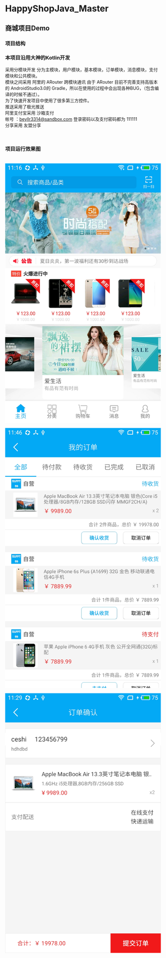 # HappyShopJava_Master
## 商城项目Demo
### 项目结构
### 本项目沿用大神的Kotlin开发
采用分模块开发 分为主模块，用户模块，基本模块，订单模块，消息模块，支付模块和公共模块。<br>
模块之间采用 阿里的 ARouter 跨模块通讯 由于 ARouter 目前不完善支持高版本的 AndroidStudio3.0的 Gradle，所以在使用的过程中会出现各种BUG，（包含编译的时候不通过）。<br>
为了快速开发项目中使用了很多第三方控件。<br>
推送采用了极光推送<br>
阿里支付宝采用 沙箱支付 <br>
帐号 ：beyllr3314@sandbox.com  登录密码以及支付密码都为  111111<br>
分享采用 友盟分享<br>

 
### 项目运行效果图<br><br>
![主页](https://github.com/ArdWang/HappyShopJava_Master/blob/master/app/src/main/java/com/hs/img/home.png?raw=true)<br>

![商品详细](https://github.com/ArdWang/HappyShopJava_Master/blob/master/app/src/main/java/com/hs/img/orderdetail.png?raw=true)<br>

![商品提交](https://github.com/ArdWang/HappyShopJava_Master/blob/master/app/src/main/java/com/hs/img/submitorder.png?raw=true)<br>


 
